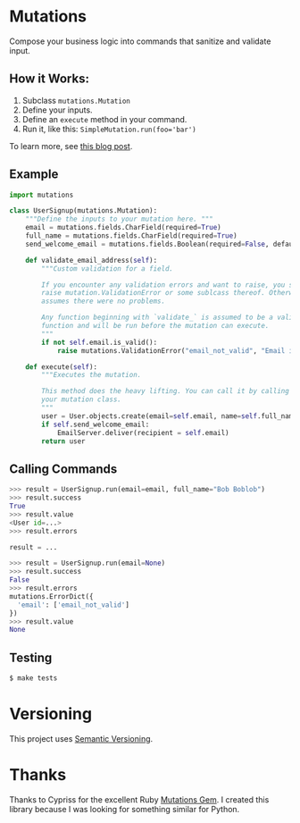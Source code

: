 # Mutations

Compose your business logic into commands that sanitize and validate input.

## How it Works:

1. Subclass `mutations.Mutation`
2. Define your inputs.
3. Define an `execute` method in your command.
4. Run it, like this: `SimpleMutation.run(foo='bar')`

To learn more, see [this blog post](https://omarish.com/2018/02/17/mutations.html).

## Example

```python
import mutations

class UserSignup(mutations.Mutation):
    """Define the inputs to your mutation here. """
    email = mutations.fields.CharField(required=True)
    full_name = mutations.fields.CharField(required=True)
    send_welcome_email = mutations.fields.Boolean(required=False, default=True)

    def validate_email_address(self):
        """Custom validation for a field.

        If you encounter any validation errors and want to raise, you should
        raise mutation.ValidationError or some sublcass thereof. Otherwise, it
        assumes there were no problems.

        Any function beginning with `validate_` is assumed to be a validator
        function and will be run before the mutation can execute.
        """
        if not self.email.is_valid():
            raise mutations.ValidationError("email_not_valid", "Email is not valid.")

    def execute(self):
        """Executes the mutation.

        This method does the heavy lifting. You can call it by calling .run() on
        your mutation class.
        """
        user = User.objects.create(email=self.email, name=self.full_name)
        if self.send_welcome_email:
            EmailServer.deliver(recipient = self.email)
        return user
```

## Calling Commands

```python
>>> result = UserSignup.run(email=email, full_name="Bob Boblob")
>>> result.success
True
>>> result.value
<User id=...>
>>> result.errors

result = ...

```

```python
>>> result = UserSignup.run(email=None)
>>> result.success
False
>>> result.errors
mutations.ErrorDict({
  'email': ['email_not_valid']
})
>>> result.value
None
```

## Testing

```bash
$ make tests
```

# Versioning

This project uses [Semantic Versioning][semver].

# Thanks

Thanks to Cypriss for the excellent Ruby [Mutations Gem][1]. I created this library because I was looking for something similar for Python.

[1]: https://github.com/cypriss/mutations
[semver]: https://semver.org/
